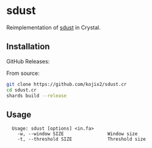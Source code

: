 # sdust

Reimplementation of [sdust](https://github.com/lh3/sdust) in Crystal.

## Installation

GitHub Releases:

From source:

```sh
git clone https://github.com/kojix2/sdust.cr
cd sdust.cr
shards build --release
```

## Usage

```
  Usage: sdust [options] <in.fa>
    -w, --window SIZE                Window size
    -t, --threshold SIZE             Threshold size
```
